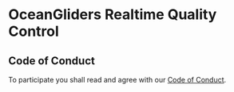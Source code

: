 # OceanGliders Realtime Quality Control

## Code of Conduct

To participate you shall read and agree with our [Code of Conduct](https://github.com/OceanGlidersCommunity/OceanGliders/blob/main/CODE_OF_CONDUCT.md).
